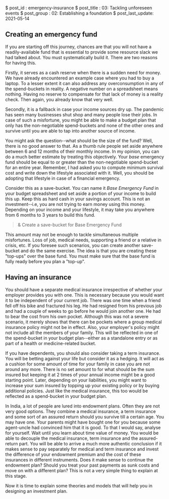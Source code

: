 $ post_id : emergency-insurance
$ post_title : 03: Tackling unforeseen events
$ post_group : 02: Establishing a foundation
$ post_last_update: 2021-05-14

## Creating an emergency fund

If you are starting off this journey, chances are that you will not have a readily-available fund that is essential to provide some resource slack we had talked about. You must systematically build it. There are two reasons for having this.

Firstly, it serves as a cash reserve when there is a sudden need for money. We have already encountered an example case where you had to buy a laptop. To a lesser extent it can also address any overconsumption in any of the spend-buckets in reality. A negative number on a spreadsheet means nothing. Having no reserve to compensate for that lack of money is a reality check. Then again, you already know that very well.

Secondly, it is a fallback in case your income sources dry up. The pandemic has seen many businesses shut shop and many people lose their jobs. In case of such a misfortune, you might be able to make a budget plan that only has the non-negotiable spend-buckets and none of the other ones and survive until you are able to tap into another source of income.

You might ask the question--what should be the size of the fund? Well, there is no good answer to that. As a thumb rule people set aside anywhere between 6 and 12 months of their monthly income. In my opinion, you can do a much better estimate by treating this objectively. Your *base* emergency fund should be equal to or greater than the non-negotiable spend-bucket for an entire year. Remember, I had asked you to compute minimum survival cost and write down the lifestyle associated with it. Well, you should be adopting that lifestyle in case of a financial emergency.

Consider this as a save-bucket. You can name it *Base Emergency Fund* in your budget spreadsheet and set aside a portion of your income to build this up. Keep this as hard cash in your savings account. This is not an investment--i.e, you are not trying to earn money using this money. Depending on your income and your lifestyle, it may take you anywhere from 6 months to 3 years to build this fund.

>& Create a save-bucket for Base Emergency Fund

This amount may not be enough to tackle simultaneous multiple misfortunes. Loss of job, medical needs, supporting a friend or a relative in crisis, etc. If you foresee such scenarios, you can create another save-bucket and do the same exercise. The idea is that you are creating these "top-ups" over the base fund. You must make sure that the base fund is fully ready before you plan a "top-up".

## Having an insurance

You should have a separate medical insurance irrespective of whether your employer provides you with one. This is necessary because you would want it to be independent of your current job. There was one time when a friend fell off his bike and fractured his leg. He had resigned from his previous job and had a couple of weeks to go before he would join another one. He had to bear the cost from his own pocket. Although this was not a severe scenario, it merely shows that there can be pockets where a group medical insurance policy might not be in effect. Also, your employer's policy might not include all the members of your family. This will be reflected in one of the spend-bucket in your budget plan--either as a standalone entry or as part of a health or medicine-related bucket.

If you have dependents, you should also consider taking a term insurance. You will be betting against your life but consider it as a hedging. It will act as a cushion for some amount of time for your family in case you are not around any more. There is no set amount to for what should be the sum insured but keeping it at 2 times of your annual income might be a good starting point. Later, depending on your liabilities, you might want to increase your sum insured by topping up your existing policy or by buying additional policies. Just like the medical insurance, this too would be reflected as a spend-bucket in your budget plan.

In India, a lot of people are lured into endowment plans. Often they are not very good options. They combine a medical insurance, a term insurance and some sort of an assured return should you survive till a certain age. You may have one. Your parents might have bought one for you because some agent-uncle had convinced him that it is good. To that I would say, analyse for yourself. Wait until you learn about time value of money. You would be able to decouple the medical insurance, term insurance and the assured-return part. You will be able to arrive a much more authentic conclusion if it makes sense to pay separately for medical and term insurance and invest the difference of your endowment premium and the cost of these insurances in different instruments. Does it make sense to continue the endowment plan? Should you treat your past payments as sunk costs and move on with a different plan? This is not a very simple thing to explain at this stage.

Now it is time to explain some theories and models that will help you in designing an investment plan.

